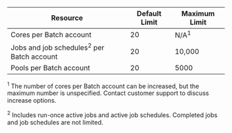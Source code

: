 | **Resource** | **Default Limit** | **Maximum Limit** |
| --- | --- | --- |
| Cores per Batch account |20 |N/A<sup>1</sup> |
| Jobs and job schedules<sup>2</sup> per Batch account |20 |10,000 |
| Pools per Batch account |20 |5000 |

<sup>1</sup> The number of cores per Batch account can be increased, but the maximum number is unspecified. Contact customer support to discuss increase options.

<sup>2</sup> Includes run-once active jobs and active job schedules. Completed jobs and job schedules are not limited.


